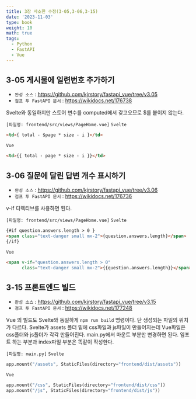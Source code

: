 ```yaml
---
title: 3장 사소한 수정(3-05,3-06,3-15)
date: '2023-11-03'
type: book
weight: 10
math: true
tags:
  - Python
  - FastAPI
  - Vue
---
```


## 3-05 게시물에 일련번호 추가하기
- `완성 소스` : https://github.com/kjrstory/fastapi_vue/tree/v3.05
- `점프 투 FastAPI 문서` : https://wikidocs.net/176738

Svelte와 동일하지만 스토어 변수를 computed에서 갖고오므로 $를 붙이지 않는다.

`[파일명: frontend/src/views/PageHome.vue]`
`Svelte`
```html
<td>{ total - $page * size - i }</td>
```

`Vue`
```html
<td>{{ total - page * size - i }}</td>
```
  
## 3-06 질문에 달린 답변 개수 표시하기
- `완성 소스` : https://github.com/kjrstory/fastapi_vue/tree/v3.06
- `점프 투 FastAPI 문서` : https://wikidocs.net/176736

v-if 디렉티브를 사용하면 된다.

`[파일명: frontend/src/views/PageHome.vue]`
`Svelte`
```html
{#if question.answers.length > 0 }
<span class="text-danger small mx-2">{question.answers.length}</span>
{/if}
```

`Vue`
```html
<span v-if="question.answers.length > 0"
      class="text-danger small mx-2">{{question.answers.length}}</span>
```

  
## 3-15 프론트엔드 빌드

- `완성 소스` : https://github.com/kjrstory/fastapi_vue/tree/v3.15
- `점프 투 FastAPI 문서` : https://wikidocs.net/177248

Vue 의 빌드도 Svelte와 동일하게 `npm run build` 명령이다. 단 생성되는 파일의 위치가 다르다. Svelte가 assets 폴더 밑에 css파일과 js파일이 만들어지는데 Vue파일은 css폴더와 js폴더가 각각 만들어진다.
main.py에서 마운트 부분만 변경하면 된다. 임포트 하는 부분과 index파일 부분은 똑같이 작성한다.

`[파일명: main.py]`
`Svelte`
```python
app.mount("/assets", StaticFiles(directory="frontend/dist/assets"))
```

`Vue`
```python
app.mount("/css", StaticFiles(directory="frontend/dist/css"))
app.mount("/js", StaticFiles(directory="frontend/dist/js"))
```

